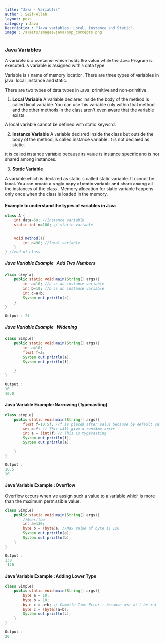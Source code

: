 ```yaml
---
title: "Java - Variables"
author : Seif-Allah
layout: post
category : Java
Description : "Java variables: Local, Instance and Static".
image : /assets/images/java/oop_concepts.png
---
```


### Java Variables

A variable is a container which holds the value while the Java Program is executed. A variable is assigned with a data type. 

Variable is a name of memory location. There are three types of variables in java: local, instance and static. 


There are two types of data types in Java: primitive and non-primitive.

1. **Local Variable**
A variable declared inside the body of the method is called local variable. You can use this variable only within that method and the other methods in the class aren't even aware that the variable exists.

A local variable cannot be defined with static keyword.

2. **Instance Variable**
A variable declared inside the class but outside the body of the method, is called instance variable. 
It is not declared as static. 

It is called instance variable because its value is instance specific and is not shared among instances.

3. **Static Variable**

A variable which is declared as static is called static variable. It cannot be local. You can create a single copy of static variable and share among all the instances of the class . Memory allocation for static variable happens only once when the class is loaded in the memory. 

#### Example to understand the types of variables in Java 

```java
class A {
    int data=50; //instance variable
    static int m=100; // static variable


    void method(){
        int n=90; //local variable
    }
} //end of class
```



##### Java Variable Example : Add Two Numbers

```java
class Simple{
    public static void main(String[] args){
        int a=10; //a is an instance variable
        int b=10; //b is an instance variable
        int c=a+b; 
        System.out.println(c);
    }   
}

Output : 20
```

##### Java Variable Example : Widening

```java
class Simple{
    public static void main(String[] args){
        int a=10; 
        float f=a;
        System.out.println(a);
        System.out.println(f);
        
    }
}

Output : 
10
10.0
```

#### Java Variable Example: Narrowing (Typecasting)

```java
class simple{
    public static void main(String[] args){
        float f=10.5f; //f is placed after value because by default value is double, so to tell the compiler to treat is as float explicitly we use f or F
        int a=f; // This will give a runtime error
        int a = (int)f; // This is typecasting
        System.out.println(f); 
        System.out.println(a); 

    }
}

Output : 
10.5
10
```

#### Java Variable Example : Overflow

Overflow occurs when we assign such a value to a variable which is more than the maximum permissible value.

```java
class Simple{
    public static void main(String[] args){
        //Overflow
        int a=130; 
        byte b = (byte)a; //Max Value of byte is 126  
        System.out.println(a);
        System.out.println(b);
    }
}

Output : 
130
-126
```
#### Java Variable Example : Adding Lower Type

```java
class Simple{
    public static void main(String[] args){
        byte a = 10; 
        byte b = 10; 
        byte c = a+b; // Compile Time Error : because a+b will be int 
        byte c = (byte)(a+b);
        System.out.println(c);
    }
}

Output :
20